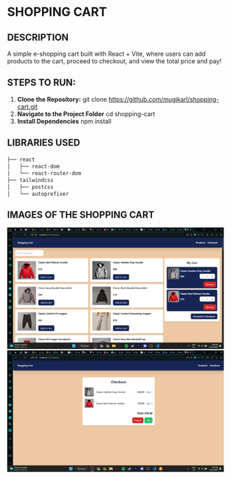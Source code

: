 # SHOPPING CART

## DESCRIPTION
A simple e-shopping cart built with React + Vite, where users can add products to the cart, proceed to checkout, and view the total price and pay!

## STEPS TO RUN:
1. **Clone the Repository:**
    git clone https://github.com/mugikarl/shopping-cart.git
2. **Navigate to the Project Folder**
    cd shopping-cart
3. **Install Dependencies**
    npm install

## LIBRARIES USED
```text
├── react
│   ├── react-dom
│   └── react-router-dom
├── tailwindcss
│   ├── postcss
│   └── autoprefixer
```

## IMAGES OF THE SHOPPING CART
![Shopping Cart Image](public/product-page.jpg)
![Shopping Cart Checkout Image](public/checkout-page.jpg)

